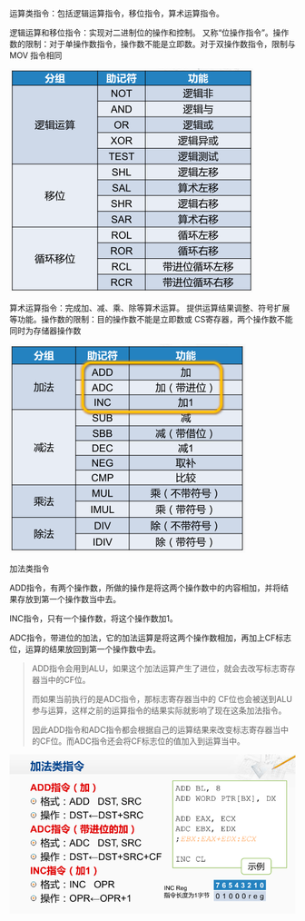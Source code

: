 运算类指令：包括逻辑运算指令，移位指令，算术运算指令。

逻辑运算和移位指令：实现对二进制位的操作和控制。 又称“位操作指令”。操作数的限制：对于单操作数指令，操作数不能是立即数。对于双操作数指令，限制与MOV 指令相同

![image-20201029150041869](assets/image-20201029150041869.png)

算术运算指令：完成加、减、乘、除等算术运算。 提供运算结果调整、符号扩展等功能。操作数的限制：目的操作数不能是立即数或 CS寄存器，两个操作数不能同时为存储器操作数

![image-20201029150057576](assets/image-20201029150057576.png)

加法类指令

ADD指令，有两个操作数，所做的操作是将这两个操作数中的内容相加，并将结果存放到第一个操作数当中去。

INC指令，只有一个操作数，将这个操作数加1。

ADC指令，带进位的加法，它的加法运算是将这两个操作数相加，再加上CF标志位，运算的结果放回到第一个操作数中去。

> ADD指令会用到ALU，如果这个加法运算产生了进位，就会去改写标志寄存器当中的CF位。
>
> 而如果当前执行的是ADC指令，那标志寄存器当中的 CF位也会被送到ALU参与运算，这样之前的运算指令的结果实际就影响了现在这条加法指令。
>
> 因此ADD指令和ADC指令都会根据自己的运算结果来改变标志寄存器当中的CF位。而ADC指令还会将CF标志位的值加入到运算当中。

![image-20201029102116112](assets/image-20201029102116112.png)